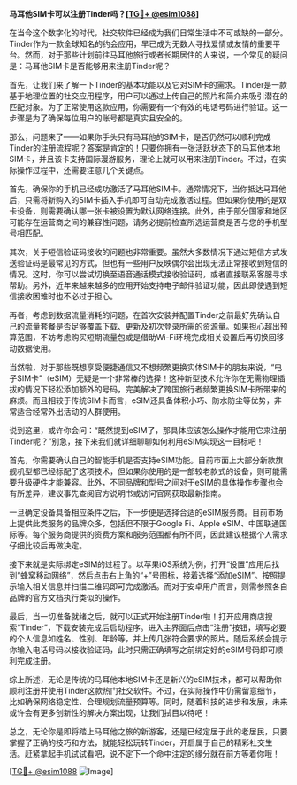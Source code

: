 **马耳他SIM卡可以注册Tinder吗？[[TG💪+ @esim1088](https://t.me/s/esim1088)]**

在当今这个数字化的时代，社交软件已经成为我们日常生活中不可或缺的一部分。Tinder作为一款全球知名的约会应用，早已成为无数人寻找爱情或友情的重要平台。然而，对于那些计划前往马耳他旅行或者长期居住的人来说，一个常见的疑问是：马耳他SIM卡是否能够用来注册Tinder呢？

首先，让我们来了解一下Tinder的基本功能以及它对SIM卡的需求。Tinder是一款基于地理位置的社交应用程序，用户可以通过上传自己的照片和简介来吸引潜在的匹配对象。为了正常使用这款应用，你需要有一个有效的电话号码进行验证。这一步骤是为了确保每位用户的账号都是真实且安全的。

那么，问题来了——如果你手头只有马耳他的SIM卡，是否仍然可以顺利完成Tinder的注册流程呢？答案是肯定的！只要你拥有一张活跃状态下的马耳他本地SIM卡，并且该卡支持国际漫游服务，理论上就可以用来注册Tinder。不过，在实际操作过程中，还需要注意几个关键点。

首先，确保你的手机已经成功激活了马耳他SIM卡。通常情况下，当你抵达马耳他后，只需将新购入的SIM卡插入手机即可自动完成激活过程。但如果你使用的是双卡设备，则需要确认哪一张卡被设置为默认网络连接。此外，由于部分国家和地区可能存在运营商之间的兼容性问题，请务必提前检查所选运营商是否与您的手机型号相匹配。

其次，关于短信验证码接收的问题也非常重要。虽然大多数情况下通过短信方式发送验证码是最常见的方式，但也有一些用户反映偶尔会出现无法正常接收到短信的情况。这时，你可以尝试切换至语音通话模式接收验证码，或者直接联系客服寻求帮助。另外，近年来越来越多的应用开始支持电子邮件验证功能，因此即使遇到短信接收困难时也不必过于担心。

再者，考虑到数据流量消耗的问题，在首次安装并配置Tinder之前最好先确认自己的流量套餐是否足够覆盖下载、更新及初次登录所需的资源量。如果担心超出预算范围，不妨考虑购买短期流量包或是借助Wi-Fi环境完成相关设置后再切换回移动数据使用。

当然啦，对于那些既想享受便捷通信又不想频繁更换实体SIM卡的朋友来说，“电子SIM卡”（eSIM）无疑是一个非常棒的选择！这种新型技术允许你在无需物理插拔的情况下轻松添加额外的号码，完美解决了跨国旅行者频繁更换SIM卡所带来的麻烦。而且相较于传统SIM卡而言，eSIM还具备体积小巧、防水防尘等优势，非常适合经常外出活动的人群使用。

说到这里，或许你会问：“既然提到eSIM了，那具体应该怎么操作才能用它来注册Tinder呢？”别急，接下来我们就详细聊聊如何利用eSIM实现这一目标吧！

首先，你需要确认自己的智能手机是否支持eSIM功能。目前市面上大部分新款旗舰机型都已经标配了这项技术，但如果你使用的是一部较老款式的设备，则可能需要升级硬件才能兼容。此外，不同品牌和型号之间对于eSIM的具体操作步骤也会有所差异，建议事先查阅官方说明书或访问官网获取最新指南。

一旦确定设备具备相应条件之后，下一步便是选择合适的eSIM服务商。目前市场上提供此类服务的品牌众多，包括但不限于Google Fi、Apple eSIM、中国联通国际等。每个服务商提供的资费方案和服务范围都有所不同，因此建议根据个人需求仔细比较后再做决定。

接下来就是实际绑定eSIM的过程了。以苹果iOS系统为例，打开“设置”应用后找到“蜂窝移动网络”，然后点击右上角的“+”号图标，接着选择“添加eSIM”。按照提示输入相关信息并扫描二维码即可完成激活。而对于安卓用户而言，则需参照各自品牌的官方文档执行类似的操作。

最后，当一切准备就绪之后，就可以正式开始注册Tinder啦！打开应用商店搜索“Tinder”，下载安装完成后启动程序。进入主界面后点击“注册”按钮，填写必要的个人信息如姓名、性别、年龄等，并上传几张符合要求的照片。随后系统会提示你输入电话号码以接收验证码，此时只需正确填写之前绑定好的eSIM号码即可顺利完成注册。

综上所述，无论是传统的马耳他本地SIM卡还是新兴的eSIM技术，都可以帮助你顺利注册并使用Tinder这款热门社交软件。不过，在实际操作中仍需留意细节，比如确保网络稳定性、合理规划流量预算等。同时，随着科技的进步和发展，未来或许会有更多创新性的解决方案出现，让我们拭目以待吧！

总之，无论你是即将踏上马耳他之旅的新游客，还是已经定居于此的老居民，只要掌握了正确的技巧和方法，就能轻松玩转Tinder，开启属于自己的精彩社交生活。赶紧拿起手机试试看吧，说不定下一个命中注定的缘分就在前方等着你哦！

[[TG💪+ @esim1088](https://t.me/s/esim1088) ![Image](https://i.postimg.cc/4NQfJmqS/Snipaste-2025-05-13-00-14-12.png)]